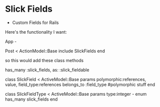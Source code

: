 # Slick Fields

- Custom Fields for Rails


Here's the functionality I want:

App -

Post < ActionModel::Base
  include SlickFields
end


so this would add these class methods

has_many :slick_fields, as: :slick_fieldable

class SlickField < ActiveModel::Base
  params polymorphic:references, value, field_type:references
  belongs_to :field_type
  #polymorphic stuff
end

class SlickFieldType < ActiveModel::Base
  params type:integer - enum
  has_many slick_fields
end